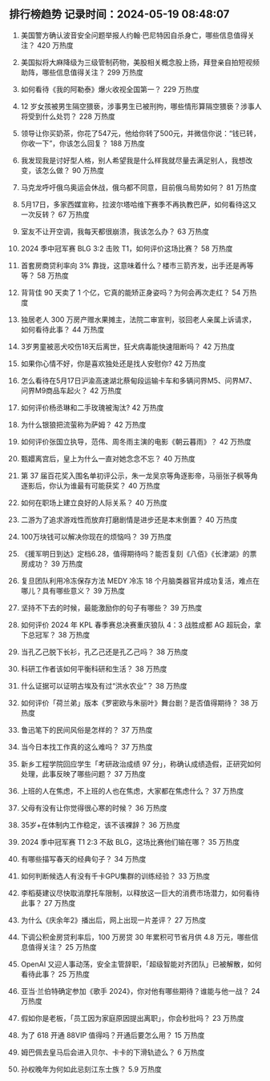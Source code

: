
## 排行榜趋势 记录时间：2024-05-19 08:48:07
  
  1. 美国警方确认波音安全问题举报人约翰·巴尼特因自杀身亡，哪些信息值得关注？ 420 万热度
    
  2. 美国拟将大麻降级为三级管制药物，美股相关概念股上扬，拜登亲自拍短视频助阵，哪些信息值得关注？ 299 万热度
    
  3. 如何看待《我的阿勒泰》爆火收视全国第一？ 229 万热度
    
  4. 12 岁女孩被男生隔空猥亵，涉事男生已被刑拘，哪些情形算隔空猥亵？涉事人将受到什么处罚？ 228 万热度
    
  5. 领导让你买奶茶，你花了547元，他给你转了500元，并微信你说：“钱已转，你收一下”，你该怎么回复？ 188 万热度
    
  6. 我发现我是讨好型人格，别人希望我是什么样我就尽量去满足别人，我想改变，该怎么做？ 90 万热度
    
  7. 马克龙呼吁俄乌奥运会休战，俄乌都不同意，目前俄乌局势如何？ 81 万热度
    
  8. 5月17日，多家西媒宣称，拉波尔塔哈维下赛季不再执教巴萨，如何看待这又一次反转？ 67 万热度
    
  9. 室友不让开空调，我每天都很崩溃，我该怎么办？ 63 万热度
    
  10. 2024 季中冠军赛 BLG 3:2 击败 T1，如何评价这场比赛？ 58 万热度
    
  11. 首套房商贷利率向 3% 靠拢，这意味着什么？楼市三箭齐发，出手还是再等等？ 58 万热度
    
  12. 背背佳 90 天卖了 1 个亿，它真的能矫正身姿吗？为何会再次走红？ 54 万热度
    
  13. 独居老人 300 万房产赠水果摊主，法院二审宣判，驳回老人亲属上诉请求，如何看待此事？ 44 万热度
    
  14. 3岁男童被恶犬咬伤18天后离世，狂犬病毒能快速阻断吗？ 42 万热度
    
  15. 如果你心情不好，你是喜欢独处还是找人安慰你? 42 万热度
    
  16. 怎么看待在5月17日沪渝高速湖北蔡甸段运输卡车和多辆问界M5、问界M7、问界M9商品车起火？ 42 万热度
    
  17. 如何评价杨丞琳和二手玫瑰被淘汰? 42 万热度
    
  18. 为什么银狼把流萤称为萨姆？ 42 万热度
    
  19. 如何评价张国立执导，范伟、周冬雨主演的电影《朝云暮雨》？ 42 万热度
    
  20. 甄嬛离宫后，皇上为什么一直对她念念不忘？ 40 万热度
    
  21. 第 37 届百花奖入围名单初评公示，朱一龙吴京等角逐影帝，马丽张子枫等角逐影后，你认为谁最有可能获奖？ 40 万热度
    
  22. 如何在职场上建立良好的人际关系？ 40 万热度
    
  23. 二游为了追求游戏性而放弃打磨剧情是进步还是本末倒置？ 40 万热度
    
  24. 100万块钱可以解决你现在的烦恼吗？ 39 万热度
    
  25. 《援军明日到达》定档6.28，值得期待吗？能否复刻《八佰》《长津湖》的票房成功？ 39 万热度
    
  26. 复旦团队利用冷冻保存方法 MEDY 冷冻 18 个月脑类器官并成功复活，难点在哪儿？具有哪些意义？ 39 万热度
    
  27. 坚持不下去的时候，最能激励你的句子有哪些？ 39 万热度
    
  28. 如何评价 2024 年 KPL 春季赛总决赛重庆狼队 4：3 战胜成都 AG 超玩会，拿下总冠军？ 38 万热度
    
  29. 当孔乙己脱下长衫，孔乙己还是孔乙己吗？ 38 万热度
    
  30. 科研工作者该如何平衡科研和生活？ 38 万热度
    
  31. 什么证据可以证明古埃及有过“洪水农业”？ 38 万热度
    
  32. 如何评价「荷兰弟」版本《罗密欧与朱丽叶》舞台剧？是否值得期待？ 38 万热度
    
  33. 鲁迅笔下的民间风俗是怎样的？ 37 万热度
    
  34. 当今日本找工作真的这么难吗？ 37 万热度
    
  35. 新乡工程学院回应学生「考研政治成绩 97 分」，称确认成绩造假，正研究如何处理，此事反映了哪些问题？ 37 万热度
    
  36. 上班的人在焦虑，不上班的人也在焦虑，大家都在焦虑什么？ 37 万热度
    
  37. 父母有没有让你觉得很心寒的时候？ 36 万热度
    
  38. 35岁+在体制内工作稳定，该不该裸辞？ 36 万热度
    
  39. 2024 季中冠军赛 T1 2:3 不敌 BLG，这场比赛他们输在哪？ 35 万热度
    
  40. 有哪些描写春天的经典句子？ 34 万热度
    
  41. 如何判断候选人有没有千卡GPU集群的训练经验？ 33 万热度
    
  42. 李稻葵建议尽快取消摩托车限制，以释放这一巨大的消费市场潜力，如何看待此事？ 27 万热度
    
  43. 为什么《庆余年2》播出后，网上出现一片差评？ 27 万热度
    
  44. 下调公积金房贷利率后，100 万房贷 30 年累积可节省月供 4.8 万元，哪些信息值得关注？ 25 万热度
    
  45. OpenAI 又迎人事动荡，安全主管辞职，「超级智能对齐团队」已被解散，如何看待此事？ 25 万热度
    
  46. 亚当·兰伯特确定参加《歌手 2024》，你对他有哪些期待？谁能与他一战？ 24 万热度
    
  47. 假如你是老板，「员工因为家庭原因提出离职」，你会秒批吗？ 23 万热度
    
  48. 为了 618 开通 88VIP 值得吗？开通后要怎么用？ 15 万热度
    
  49. 姆巴佩去皇马后会进入贝尔、卡卡的下滑轨迹么？ 6 万热度
    
  50. 孙权晚年为何如此忌刻江东士族？ 5.9 万热度
    